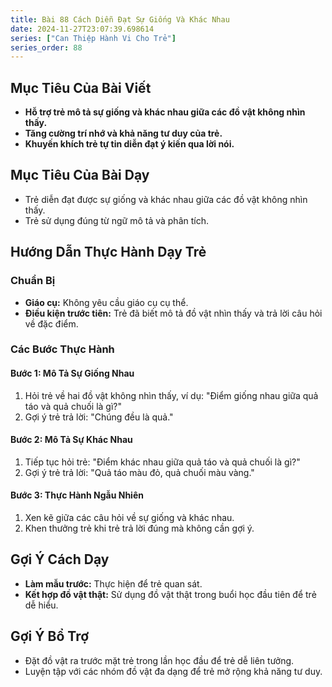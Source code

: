 ```yaml
---
title: Bài 88 Cách Diễn Đạt Sự Giống Và Khác Nhau
date: 2024-11-27T23:07:39.698614
series: ["Can Thiệp Hành Vi Cho Trẻ"]
series_order: 88
---
```


## Mục Tiêu Của Bài Viết
- **Hỗ trợ trẻ mô tả sự giống và khác nhau giữa các đồ vật không nhìn thấy.**
- **Tăng cường trí nhớ và khả năng tư duy của trẻ.**
- **Khuyến khích trẻ tự tin diễn đạt ý kiến qua lời nói.**

## Mục Tiêu Của Bài Dạy
- Trẻ diễn đạt được sự giống và khác nhau giữa các đồ vật không nhìn thấy.
- Trẻ sử dụng đúng từ ngữ mô tả và phân tích.

## Hướng Dẫn Thực Hành Dạy Trẻ

### Chuẩn Bị
- **Giáo cụ:** Không yêu cầu giáo cụ cụ thể.
- **Điều kiện trước tiên:** Trẻ đã biết mô tả đồ vật nhìn thấy và trả lời câu hỏi về đặc điểm.

### Các Bước Thực Hành
#### Bước 1: Mô Tả Sự Giống Nhau
1. Hỏi trẻ về hai đồ vật không nhìn thấy, ví dụ: "Điểm giống nhau giữa quả táo và quả chuối là gì?"
2. Gợi ý trẻ trả lời: "Chúng đều là quả."

#### Bước 2: Mô Tả Sự Khác Nhau
1. Tiếp tục hỏi trẻ: "Điểm khác nhau giữa quả táo và quả chuối là gì?"
2. Gợi ý trẻ trả lời: "Quả táo màu đỏ, quả chuối màu vàng."

#### Bước 3: Thực Hành Ngẫu Nhiên
1. Xen kẽ giữa các câu hỏi về sự giống và khác nhau.
2. Khen thưởng trẻ khi trẻ trả lời đúng mà không cần gợi ý.

## Gợi Ý Cách Dạy
- **Làm mẫu trước:** Thực hiện để trẻ quan sát.
- **Kết hợp đồ vật thật:** Sử dụng đồ vật thật trong buổi học đầu tiên để trẻ dễ hiểu.

## Gợi Ý Bổ Trợ
- Đặt đồ vật ra trước mặt trẻ trong lần học đầu để trẻ dễ liên tưởng.
- Luyện tập với các nhóm đồ vật đa dạng để trẻ mở rộng khả năng tư duy.

